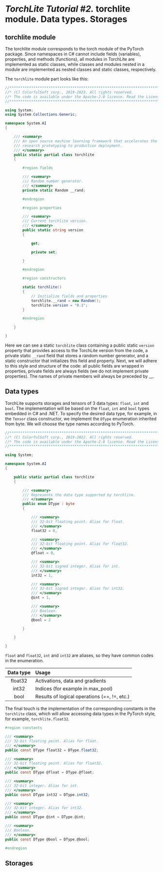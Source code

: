 # _TorchLite Tutorial #2._ torchlite module. Data types. Storages



## torchlite module

The torchlite module corresponds to the torch module of the PyTorch package. Since namespaces in C# cannot include fields (variables),
properties, and methods (functions), all modules in TorchLite are implemented as static classes, while classes and modules nested in a module are
implemented as nested classes and static classes, respectively.

The `torchlite` module part looks like this:

```C#
//***************************************************************************************************
//* (C) ColorfulSoft corp., 2019-2023. All rights reserved.
//* The code is available under the Apache-2.0 license. Read the License for details.
//***************************************************************************************************

using System;
using System.Collections.Generic;

namespace System.AI
{

    /// <summary>
    /// An open source machine learning framework that accelerates the path from
    /// research prototyping to production deployment.
    /// </summary>
    public static partial class torchlite
    {

        #region fields

        /// <summary>
        /// Random number generator.
        /// </summary>
        private static Random __rand;

        #endregion

        #region properties

        /// <summary>
        /// Current torchlite version.
        /// </summary>
        public static string version
        {

            get;

            private set;

        }

        #endregion

        #region constructors

        static torchlite()
        {
            // Initialize fields and properties
            torchlite.__rand = new Random();
            torchlite.version = "0.1";
        }

        #endregion

    }

}
```

Here we can see a static `torchlite` class containing a public static `version` property that provides access to the TorchLite version from the code, a
private static `__rand` field that stores a random number generator, and a static constructor that initializes this field and property.
Next, we will adhere to this style and structure of the code: all public fields are wrapped in properties, private fields are always fields (we do not
implement private properties). The names of private members will always be preceded by __.

## Data types

TorchLite supports storages and tensors of 3 data types: `float`, `int` and `bool`. The implementation will be based on the `float`, `int` and `bool` types
embedded in C# and .NET. To specify the desired data type, for example, in the `Tensor` class constructor, we implement the `DType` enumeration
inherited from byte. We will choose the type names according to PyTorch.

```C#
//***************************************************************************************************
//* (C) ColorfulSoft corp., 2019-2022. All rights reserved.
//* The code is available under the Apache-2.0 license. Read the License for details.
//***************************************************************************************************

using System;

namespace System.AI
{

    public static partial class torchlite
    {

        /// <summary>
        /// Represents the data type supported by torchlite.
        /// </summary>
        public enum DType : byte
        {

            /// <summary>
            /// 32-bit floating point. Alias for float.
            /// </summary>
            float32 = 0,

            /// <summary>
            /// 32-bit floating point. Alias for float32.
            /// </summary>
            @float = 0,

            /// <summary>
            /// 32-bit signed integer. Alias for int.
            /// </summary>
            int32 = 1,

            /// <summary>
            /// 32-bit signed integer. Alias for int32.
            /// </summary>
            @int = 1,

            /// <summary>
            /// Boolean.
            /// </summary>
            @bool = 2

        }

    }

}
```

`float` and `float32`, `int` and `int32` are aliases, so they have common codes in the enumeration.

|Data type|Usage                                       |
|:-------:|:-------------------------------------------|
|float32  |Activations, data and gradients             |
|int32    |Indices (for example in max_pool)           |
|bool     |Results of logical operations (==, !=, etc.)|

The final touch is the implementation of the corresponding constants in the `torchlite` class, which will allow accessing data types in the PyTorch style, for example, `torchlite.float32`.

```C#
#region constants

/// <summary>
/// 32-bit floating point. Alias for float.
/// </summary>
public const DType float32 = DType.float32;

/// <summary>
/// 32-bit floating point. Alias for float32.
/// </summary>
public const DType @float = DType.@float;

/// <summary>
/// 32-bit integer. Alias for int.
/// </summary>
public const DType int32 = DType.int32;

/// <summary>
/// 32-bit integer. Alias for int32.
/// </summary>
public const DType @int = DType.@int;

/// <summary>
/// Boolean.
/// </summary>
public const DType @bool = DType.@bool;

#endregion
```

## Storages
